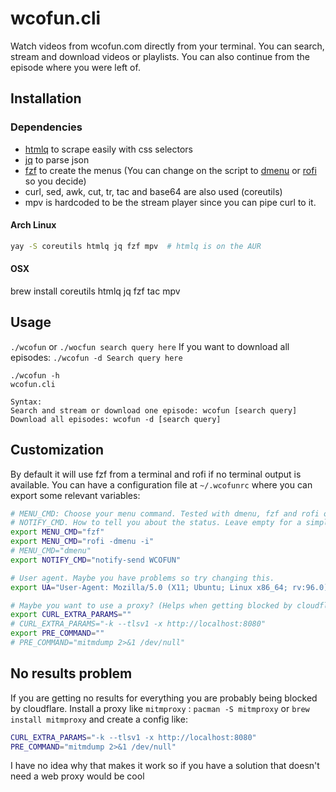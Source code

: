 # wcofun.cli

Watch videos from wcofun.com directly from your terminal. You can search, stream and download videos or playlists. You can also continue from the episode where you were left of.

## Installation

### Dependencies
 - [htmlq](https://github.com/mgdm/htmlq) to scrape easily with css selectors
 - [jq](https://stedolan.github.io/jq/download/) to parse json
 - [fzf](https://github.com/junegunn/fzf) to create the menus (You can change on the script to [dmenu](https://tools.suckless.org/dmenu/) or [rofi](https://github.com/davatorium/rofi) so you decide)
 - curl, sed, awk, cut, tr, tac and base64 are also used (coreutils)
 - mpv is hardcoded to be the stream player since you can pipe curl to it.

#### Arch Linux
```bash
yay -S coreutils htmlq jq fzf mpv  # htmlq is on the AUR
```

#### OSX

brew install coreutils htmlq jq fzf tac mpv


## Usage
`./wcofun` or `./wocfun search query here`
If you want to download all episodes: `./wcofun -d Search query here`

```
./wcofun -h
wcofun.cli

Syntax:
Search and stream or download one episode: wcofun [search query]
Download all episodes: wcofun -d [search query]
```

## Customization

By default it will use fzf from a terminal and rofi if no terminal output is available. You can have a configuration file at `~/.wcofunrc` where you can export some relevant variables:

```bash
# MENU_CMD: Choose your menu command. Tested with dmenu, fzf and rofi only
# NOTIFY_CMD. How to tell you about the status. Leave empty for a simple echo to stdout
export MENU_CMD="fzf"
export MENU_CMD="rofi -dmenu -i"
# MENU_CMD="dmenu"
export NOTIFY_CMD="notify-send WCOFUN"

# User agent. Maybe you have problems so try changing this.
export UA="User-Agent: Mozilla/5.0 (X11; Ubuntu; Linux x86_64; rv:96.0) Gecko/20100101 Firefox/96.0"

# Maybe you want to use a proxy? (Helps when getting blocked by cloudflare, or if you want to debug)
export CURL_EXTRA_PARAMS=""
# CURL_EXTRA_PARAMS="-k --tlsv1 -x http://localhost:8080"
export PRE_COMMAND=""
# PRE_COMMAND="mitmdump 2>&1 /dev/null"
```

## No results problem

If you are getting no results for everything you are probably being blocked by cloudflare. Install a proxy like `mitmproxy` : `pacman -S mitmproxy` or `brew install mitmproxy` and create a config like:

```bash
CURL_EXTRA_PARAMS="-k --tlsv1 -x http://localhost:8080"
PRE_COMMAND="mitmdump 2>&1 /dev/null"
```
I have no idea why that makes it work so if you have a solution that doesn't need a web proxy would be cool
